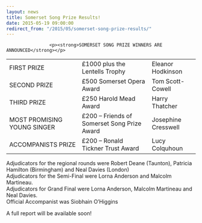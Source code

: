 ```yaml
---
layout: news
title: Somerset Song Prize Results!
date: 2015-05-19 09:00:00
redirect_from: "/2015/05/somerset-song-prize-results/"
---
```

<section>

                    
                    <p><strong>SOMERSET SONG PRIZE WINNERS ARE ANNOUNCED</strong></p>
<div class="table-responsive"><table  style="width:100%; "  class="easy-table easy-table-default " border="0">
<tbody>
<tr><td >FIRST PRIZE</td>
<td >£1000 plus the Lentells Trophy</td>
<td >Eleanor Hodkinson</td>
</tr>

<tr><td >SECOND PRIZE</td>
<td >£500 Somerset Opera Award</td>
<td >Tom Scott-Cowell</td>
</tr>

<tr><td >THIRD PRIZE</td>
<td >£250 Harold Mead Award</td>
<td >Harry Thatcher</td>
</tr>

<tr><td >MOST PROMISING YOUNG SINGER</td>
<td >£200 – Friends of Somerset Song Prize Award</td>
<td >Josephine Cresswell</td>
</tr>

<tr><td >ACCOMPANISTS PRIZE</td>
<td >£200 – Ronald Tickner Trust Award</td>
<td >Lucy Colquhoun</td>
</tr>
</tbody></table></div>
<p>Adjudicators for the regional rounds were Robert Deane (Taunton), Patricia Hamilton (Birmingham) and Neal Davies (London)<br />
Adjudicators for the Semi-Final were Lorna Anderson and Malcolm Martineau.<br />
Adjudicators for Grand Final were Lorna Anderson, Malcolm Martineau and Neal Davies.<br />
Official Accompanist was Siobhain O’Higgins</p>
<p>A full report will be available soon!</p>

                
</section>
